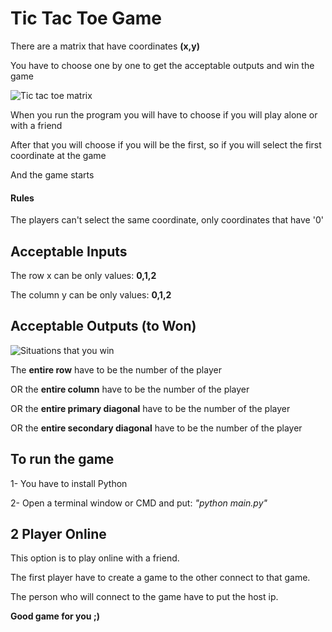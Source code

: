 # Tic Tac Toe Game

There are a matrix that have coordinates **(x,y)**

You have to choose one by one to get the acceptable outputs and win the game

![Tic tac toe matrix](https://geneticaebioquimica.files.wordpress.com/2016/06/ohe9qqo.png?w=676)

When you run the program you will have to choose if you will play alone or with a friend

After that you will choose if you will be the first, so if you will select the first coordinate at the game

And the game starts

#### Rules
The players can't select the same coordinate, only coordinates that have '0'

## Acceptable Inputs
The row x can be only values: **0,1,2**

The column y can be only values: **0,1,2**

## Acceptable Outputs (to Won)

![Situations that you win](https://upload.wikimedia.org/wikipedia/commons/thumb/0/05/Jdv.png/180px-Jdv.png)

The **entire row** have to be the number of the player 

OR the **entire column** have to be the number of the player

OR the **entire primary diagonal** have to be the number of the player

OR the **entire secondary diagonal** have to be the number of the player

## To run the game
1- You have to install Python

2- Open a terminal window or CMD and put: _"python main.py"_

## 2 Player Online
This option is to play online with a friend.

The first player have to create a game to the other connect to that game.

The person who will connect to the game have to put the host ip.

**Good game for you ;)**

